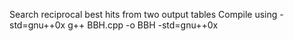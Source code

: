 Search reciprocal best hits from two output tables
Compile using -std=gnu++0x
g++ BBH.cpp -o BBH -std=gnu++0x
